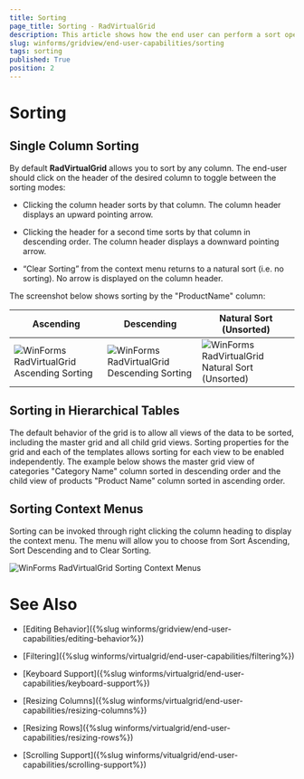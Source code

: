 ```yaml
---
title: Sorting
page_title: Sorting - RadVirtualGrid
description: This article shows how the end user can perform a sort operation at runtime. 
slug: winforms/gridview/end-user-capabilities/sorting
tags: sorting
published: True
position: 2
---
```


# Sorting

## Single Column Sorting

By default __RadVirtualGrid__ allows you to sort by any column. The end-user should click on the header of the desired column to toggle between the sorting modes:

* Clicking the column header sorts by that column. The column header displays an upward pointing arrow.

* Clicking the header for a second time sorts by that column in descending order. The column header displays a downward pointing arrow.

* “Clear Sorting” from the context menu returns to a natural sort (i.e. no sorting). No arrow is displayed on the column header.

The screenshot below shows sorting by the "ProductName" column:
   

| Ascending | Descending | Natural Sort (Unsorted) |
| ------ | ------ | ------ |
|![WinForms RadVirtualGrid Ascending Sorting](images/gridview-end-user-capabilities-sorting001.png)|![WinForms RadVirtualGrid Descending Sorting](images/gridview-end-user-capabilities-sorting002.png)|![WinForms RadVirtualGrid Natural Sort (Unsorted)](images/gridview-end-user-capabilities-sorting003.png)|

## Sorting in Hierarchical Tables

The default behavior of the grid is to allow all views of the data to be sorted, including the master grid and all child grid views. Sorting properties for the grid and each of the templates allows sorting for each view to be enabled independently. The example below shows the master grid view of categories "Category Name" column sorted in descending order and the child view of products "Product Name" column sorted in ascending order.

## Sorting Context Menus

Sorting can be invoked through right clicking the column heading to display the context menu. The menu will allow you to choose from Sort Ascending, Sort Descending and to Clear Sorting.

![WinForms RadVirtualGrid Sorting Context Menus](images/virtualgrid-end-user-capabilities-sorting006.png)

# See Also
* [Editing Behavior]({%slug winforms/gridview/end-user-capabilities/editing-behavior%})

* [Filtering]({%slug winforms/virtualgrid/end-user-capabilities/filtering%})

* [Keyboard Support]({%slug winforms/virtualgrid/end-user-capabilities/keyboard-support%})

* [Resizing Columns]({%slug winforms/virtualgrid/end-user-capabilities/resizing-columns%})

* [Resizing Rows]({%slug winforms/virtualgrid/end-user-capabilities/resizing-rows%})

* [Scrolling Support]({%slug winforms/vitualgrid/end-user-capabilities/scrolling-support%})

